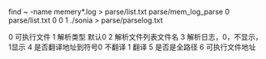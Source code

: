 find ~ -name memery*.log > parse/list.txt
parse/mem_log_parse 0 parse/list.txt 0 0 1 ./sonia > parse/parselog.txt

0   可执行文件
1   解析类型 默认0
2   解析文件列表文件名
3   解析日志，0，不显示，1显示
4  是否翻译地址到符号0 不翻译  1 翻译
5  是否是全路径
6  可执行文件地址